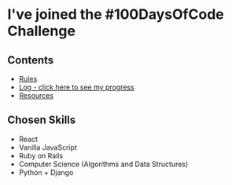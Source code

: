 # I've joined the #100DaysOfCode Challenge

## Contents

* [Rules](rules.md)
* [Log - click here to see my progress](log.md)
* [Resources](resources.md)

## Chosen Skills

* React
* Vanilla JavaScript
* Ruby on Rails
* Computer Science (Algorithms and Data Structures)
* Python + Django



